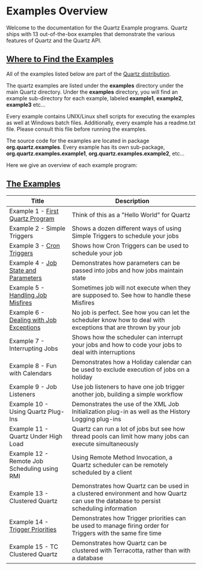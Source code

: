 
# Examples Overview

Welcome to the documentation for the Quartz Example programs. Quartz ships with 13 out-of-the-box examples that demonstrate the various features of Quartz and the Quartz API.


## [Where to Find the Examples](#ExamplesOverview-WheretoFindtheExamples)

All of the examples listed below are part of the [Quartz distribution](../downloads.adoc).

The quartz examples are listed under the **examples** directory under the main Quartz directory.  Under the **examples** directory, you will find an example sub-directory for each example, labeled **example1**, **example2**, **example3** etc...

Every example contains UNIX/Linux shell scripts for executing the examples as well at Windows batch files.   Additionally, every example has a readme.txt file.  Please consult this file before running the examples.

The source code for the examples are located in package **org.quartz.examples**.   Every example has its own sub-package, **org.quartz.examples.example1**, **org.quartz.examples.example2**, etc...

Here we give an overview of each example program:

## [The Examples](#ExamplesOverview-TheExamples)

<table>
  <thead>
    <tr>
    <th> Title </th>
    <th> Description </th>
    </tr>
  </thead>
  <tbody>
    <tr>
    <td>Example 1 - <a href="Example1.md">First Quartz Program</a></td>
    <td> Think of this as a "Hello World" for Quartz </td>
    </tr>
    <tr>
    <td> Example 2 - Simple Triggers </td>
    <td> Shows a dozen different ways of using Simple Triggers to schedule your jobs </td>
    </tr>
    <tr>
    <td> Example 3 - <a href="Example3.md">Cron Triggers</a> </td>
    <td> Shows how Cron Triggers can be used to schedule your job </td>
    </tr>
    <tr>
    <td> Example 4 - <a href="Example4.md">Job State and Parameters</a></td>
    <td> Demonstrates how parameters can be passed into jobs and how jobs maintain state </td>
    </tr>
    <tr>
    <td> Example 5 - <a href="Example5.md">Handling Job Misfires</a> </td>
    <td> Sometimes job will not execute when they are supposed to.  See how to handle these Misfires </td>
    </tr>
    <tr>
    <td> Example 6 - <a href="Example6.md">Dealing with Job Exceptions</a> </td>
    <td> No job is perfect.  See how you can let the scheduler know how to deal with exceptions that are thrown by your job </td>
    </tr>
    <tr>
    <td> Example 7 - Interrupting Jobs </td>
    <td> Shows how the scheduler can interrupt your jobs and how to code your jobs to deal with interruptions </td>
    </tr>
    <tr>
    <td> Example 8 - Fun with Calendars </td>
    <td> Demonstrates how a Holiday calendar can be used to exclude execution of jobs on a holiday </td>
    </tr>
    <tr>
    <td> Example 9 - Job Listeners </td>
    <td> Use job listeners to have one job trigger another job, building a simple workflow </td>
    </tr>
    <tr>
    <td> Example 10 - Using Quartz Plug-Ins </td>
    <td> Demonstrates the use of the XML Job Initialization plug-in as well as the History Logging plug-ins </td>
    </tr>
    <tr>
    <td> Example 11 - Quartz Under High Load </td>
    <td> Quartz can run a lot of jobs but see how thread pools can limit how many jobs can execute simultaneously </td>
    </tr>
    <tr>
    <td> Example 12 - Remote Job Scheduling using RMI </td>
    <td> Using Remote Method Invocation, a Quartz scheduler can be remotely scheduled by a client </td>
    </tr>
    <tr>
    <td> Example 13 - Clustered Quartz </td>
    <td> Demonstrates how Quartz can be used in a clustered environment and how Quartz can use the database to persist scheduling information </td>
    </tr>
    <tr>
    <td> Example 14 - <a href="Example14.md">Trigger Priorities</a> </td>
    <td> Demonstrates how Trigger priorities can be used to manage firing order for Triggers with the same fire time </td>
    </tr>
    <tr>
    <td> Example 15 - TC Clustered Quartz  </td>
    <td> Demonstrates how Quartz can be clustered with Terracotta, rather than with a database </td>
    </tr>
  </tbody>
</table>
